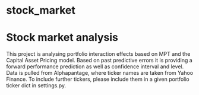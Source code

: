 # stock_market
# Stock market analysis
This project is analysing  portfolio interaction effects based on MPT and the Capital Asset Pricing model.
Based on past predictive errors it is providing a forward performance prediction as well as confidence interval and 
level. Data is pulled from Alphapantage, where ticker names are taken from Yahoo Finance. To include further
tickers, please include them in a given portfolio ticker dict in settings.py.
